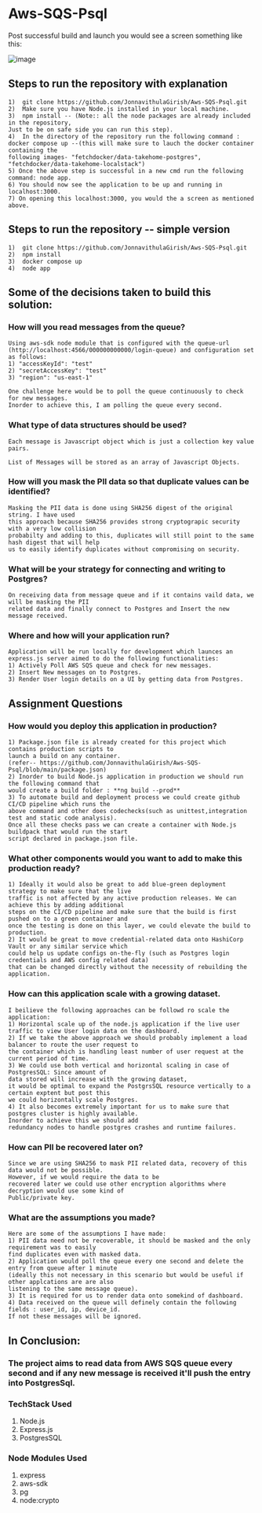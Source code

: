 # Aws-SQS-Psql

Post successful build and launch you would see a screen something like this:

![image](https://user-images.githubusercontent.com/23165664/220879545-79cc6136-b162-42e1-b98c-0b91438f4833.png)


## Steps to run the repository with explanation 
    1)  git clone https://github.com/JonnavithulaGirish/Aws-SQS-Psql.git
    2)  Make sure you have Node.js installed in your local machine.
    3)  npm install -- (Note:: all the node packages are already included in the repository,
    Just to be on safe side you can run this step).
    4)  In the directory of the repository run the following command : 
    docker compose up --(this will make sure to lauch the docker container containing the 
    following images- "fetchdocker/data-takehome-postgres", "fetchdocker/data-takehome-localstack")
    5) Once the above step is successful in a new cmd run the following command: node app.
    6) You should now see the application to be up and running in localhost:3000.
    7) On opening this localhost:3000, you would the a screen as mentioned above.


## Steps to run the repository -- simple version
    1)  git clone https://github.com/JonnavithulaGirish/Aws-SQS-Psql.git
    2)  npm install
    3)  docker compose up
    4)  node app



## Some of the decisions taken to build this solution:

### How will you read messages from the queue?
    Using aws-sdk node module that is configured with the queue-url
    (http://localhost:4566/000000000000/login-queue) and configuration set as follows:
    1) "accessKeyId": "test"
    2) "secretAccessKey": "test"
    3) "region": "us-east-1"

    One challenge here would be to poll the queue continuously to check for new messages.
    Inorder to achieve this, I am polling the queue every second.
   
   
### What type of data structures should be used?
    Each message is Javascript object which is just a collection key value pairs. 
   
    List of Messages will be stored as an array of Javascript Objects.
   

### How will you mask the PII data so that duplicate values can be identified?
    Masking the PII data is done using SHA256 digest of the original string. I have used
    this approach because SHA256 provides strong cryptograpic security with a very low collision
    probabilty and adding to this, duplicates will still point to the same hash digest that will help
    us to easily identify duplicates without compromising on security.
  
  
### What will be your strategy for connecting and writing to Postgres?
    On receiving data from message queue and if it contains vaild data, we will be masking the PII
    related data and finally connect to Postgres and Insert the new message received.
  
### Where and how will your application run?
    Application will be run locally for development which launces an express.js server aimed to do the following functionalities:
    1) Actively Poll AWS SQS queue and check for new messages.
    2) Insert New messages on to Postgres.
    3) Render User login details on a UI by getting data from Postgres.


## Assignment Questions

### How would you deploy this application in production?
    1) Package.json file is already created for this project which contains production scripts to
    launch a build on any container. 
    (refer-- https://github.com/JonnavithulaGirish/Aws-SQS-Psql/blob/main/package.json)
    2) Inorder to build Node.js application in production we should run the following command that
    would create a build folder : **ng build --prod**
    3) To automate build and deployment process we could create github CI/CD pipeline which runs the
    above command and other does codechecks(such as unittest,integration test and static code analysis).
    Once all these checks pass we can create a container with Node.js buildpack that would run the start
    script declared in package.json file.

### What other components would you want to add to make this production ready?
    1) Ideally it would also be great to add blue-green deployment strategy to make sure that the live
    traffic is not affected by any active production releases. We can achieve this by adding additional 
    steps on the CI/CD pipeline and make sure that the build is first pushed on to a green container and
    once the testing is done on this layer, we could elevate the build to production.
    2) It would be great to move credential-related data onto HashiCorp Vault or any similar service which
    could help us update configs on-the-fly (such as Postgres login credentials and AWS config related data)
    that can be changed directly without the necessity of rebuilding the application.

### How can this application scale with a growing dataset.
    I beilieve the following approaches can be followd ro scale the application:
    1) Horizontal scale up of the node.js application if the live user traffic to view User login data on the dashboard.
    2) If we take the above approach we should probably implement a load balancer to route the user request to
    the container which is handling least number of user request at the current period of time.
    3) We could use both vertical and horizontal scaling in case of PostgresSQL: Since amount of
    data stored will increase with the growing dataset,
    it would be optimal to expand the PostgrsSQL resource vertically to a certain exptent but post this
    we could horizontally scale Postgres.
    4) It also becomes extremely important for us to make sure that postgres cluster is highly available.
    Inorder to achieve this we should add 
    redundancy nodes to handle postgres crashes and runtime failures.
 

### How can PII be recovered later on?
    Since we are using SHA256 to mask PII related data, recovery of this data would not be possible.
    However, if we would require the data to be 
    recovered later we could use other encryption algorithms where decryption would use some kind of
    Public/private key. 

### What are the assumptions you made?
    Here are some of the assumptions I have made:
    1) PII data need not be recoverable, it should be masked and the only requirement was to easily
    find duplicates even with masked data.
    2) Application would poll the queue every one second and delete the entry from queue after 1 minute
    (ideally this not necessary in this scenario but would be useful if other applcations are are also
    listening to the same message queue).
    3) It is required for us to render data onto somekind of dashboard.
    4) Data received on the queue will definely contain the following fields : user_id, ip, device_id.
    If not these messages will be ignored.



## In Conclusion:
### The project aims to read data from AWS SQS queue every second and if any new message is received it'll push the entry into PostgresSql.

### TechStack Used
1) Node.js
2) Express.js
3) PostgresSQL


### Node Modules Used
1) express
2) aws-sdk
3) pg
4) node:crypto

